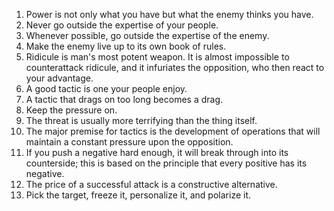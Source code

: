 1. Power is not only what you have but what the enemy thinks you have.
2. Never go outside the expertise of your people.
3. Whenever possible, go outside the expertise of the enemy.
4. Make the enemy live up to its own book of rules.
5. Ridicule is man's most potent weapon. It is almost impossible to counterattack ridicule, and it infuriates the opposition, who then react to your advantage.
6. A good tactic is one your people enjoy.
7. A tactic that drags on too long becomes a drag.
8. Keep the pressure on.
9. The threat is usually more terrifying than the thing itself.
10. The major premise for tactics is the development of operations that will maintain a constant pressure upon the opposition.
11. If you push a negative hard enough, it will break through into its counterside; this is based on the principle that every positive has its negative.
12. The price of a successful attack is a constructive alternative.
13. Pick the target, freeze it, personalize it, and polarize it.